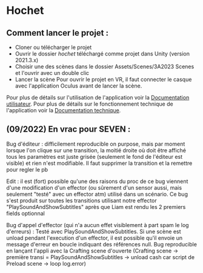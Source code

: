 # Hochet

## Comment lancer le projet :
- Cloner ou télécharger le projet 
- Ouvrir le dossier *hochet* téléchargé comme projet dans Unity (version 2021.3.x)
- Choisir une des scènes dans le dossier Assets/Scenes/3A2023 Scenes et l'ouvrir avec un double clic
- Lancer la scène
Pour ouvrir le projet en VR, il faut connecter le casque avec l'application Oculus avant de lancer la scène.

Pour plus de détails sur l'utilisation de l'application voir la [Documentation utilisateur](Documentation/DocUtilisateur.pdf).
Pour plus de détails sur le fonctionnement technique de l'application voir la [Documentation technique](Documentation/DocTechnique.pdf).






## (09/2022) En vrac pour SEVEN :
Bug d'éditeur : difficilement reproducible on purpose, mais par moment lorsque l'on clique sur une transition, la moitié droite où doit être affiché tous les paramètres est juste grisée (seulement le fond de l'éditeur est visible) et rien n'est modifiable. Il faut supprimer la transition et la remettre pour regler le pb

Edit : il est (fort) possible qu'une des raisons du proc de ce bug viennent d'une modification d'un effector (ou sûrement d'un sensor aussi, mais seulement "testé" avec un effector atm) utilisé dans un scénario. Ce bug s'est produit sur toutes les transitions utilisant notre effector "PlaySoundAndShowSubtitles" après que Liam est rendu les 2 premiers fields optionnal



Bug d'appel d'effector (qui n'a aucun effet visiblement à part spam le log d'erreurs) :
Testé avec PlaySoundAndShowSubtitles.
Si une scène est unload pendant l'execution d'un effector, il est possible qu'il envoie un message d'erreur en boucle indiquant des références null. Bug reproducible en lançant l'appli avec la Crafting scene d'ouverte (Crafting scene -> première transi = PlaySoundAndShowSubtitles -> unload cash car script de Preload scene -> loop log.error)

